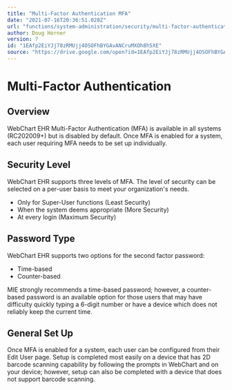 ```yaml
---
title: "Multi-Factor Authentication MFA"
date: "2021-07-16T20:36:51.028Z"
url: "functions/system-administration/security/multi-factor-authentication-mfa.html"
author: Doug Horner
version: 7
id: "1EAfp2EiYJj78zRMUjj4OSOFhBYGAvANCruMXOh8h5XE"
source: "https://drive.google.com/open?id=1EAfp2EiYJj78zRMUjj4OSOFhBYGAvANCruMXOh8h5XE"
---
```

# Multi-Factor Authentication

## Overview

WebChart EHR Multi-Factor Authentication (MFA) is available in all systems (RC202009+) but is disabled by default.  Once MFA is enabled for a system, each user requiring MFA needs to be set up individually.

## Security Level

WebChart EHR supports three levels of MFA.  The level of security can be selected on a per-user basis to meet your organization's needs.



* Only for Super-User functions (Least Security)
* When the system deems appropriate (More Security)
* At every login (Maximum Security)

## Password Type

WebChart EHR supports two options for the second factor password:



* Time-based
* Counter-based



MIE strongly recommends a time-based password; however, a counter-based password is an available option for those users that may have difficulty quickly typing a 6-digit number or have a device which does not reliably keep the current time.

## General Set Up

Once MFA is enabled for a system, each user can be configured from their Edit User page.  Setup is completed most easily on a device that has 2D barcode scanning capability by following the prompts in WebChart and on your device; however, setup can also be completed with a device that does not support barcode scanning.
